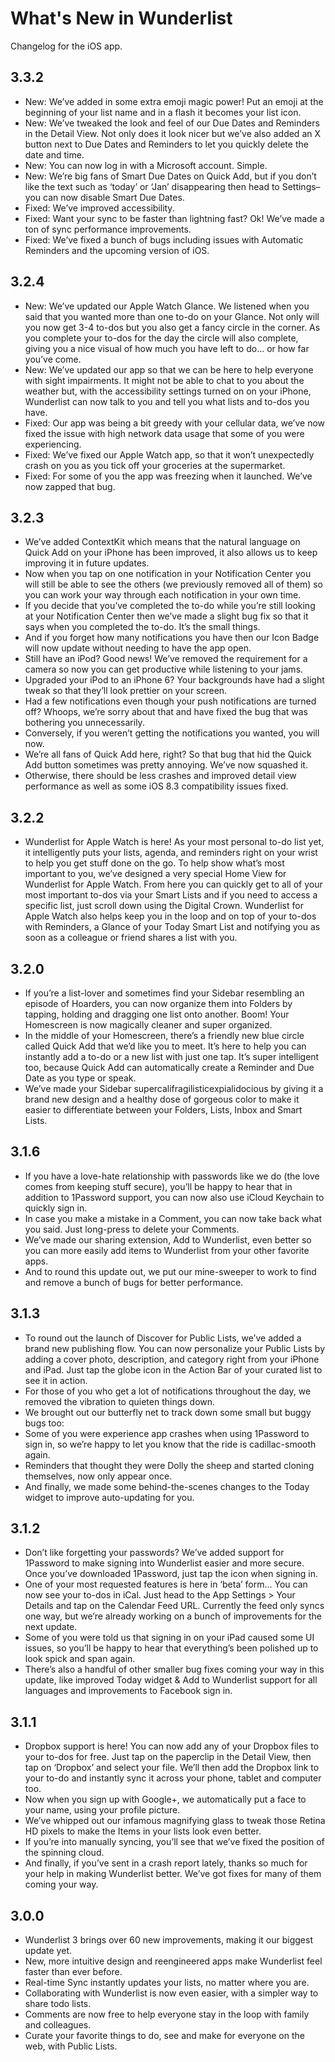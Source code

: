 # What's New in Wunderlist
Changelog for the iOS app.

## 3.3.2

  - New: We’ve added in some extra emoji magic power! Put an emoji at the beginning of your list name and in a flash it becomes your list icon.  
  - New: We’ve tweaked the look and feel of our Due Dates and Reminders in the Detail View. Not only does it look nicer but we’ve also added an X button next to Due Dates and Reminders to let you quickly delete the date and time.
  - New: You can now log in with a Microsoft account. Simple.
  - New: We’re big fans of Smart Due Dates on Quick Add, but if you don’t like the text such as ‘today’ or ‘Jan’ disappearing then head to Settings–you can now disable Smart Due Dates.
  - Fixed: We’ve improved accessibility.
  - Fixed: Want your sync to be faster than lightning fast? Ok! We’ve made a ton of sync performance improvements.
  - Fixed: We’ve fixed a bunch of bugs including issues with Automatic Reminders and the upcoming version of iOS.

## 3.2.4

  - New: We’ve updated our Apple Watch Glance. We listened when you said that you wanted more than one to-do on your Glance. Not only will you now get 3-4 to-dos but you also get a fancy circle in the corner. As you complete your to-dos for the day the circle will also complete, giving you a nice visual of how much you have left to do… or how far you’ve come.
  - New: We’ve updated our app so that we can be here to help everyone with sight impairments. It might not be able to chat to you about the weather but, with the accessibility settings turned on on your iPhone, Wunderlist can now talk to you and tell you what lists and to-dos you have.
  - Fixed: Our app was being a bit greedy with your cellular data, we’ve now fixed the issue with high network data usage that some of you were experiencing.
  - Fixed: We’ve fixed our Apple Watch app, so that it won’t unexpectedly crash on you as you tick off your groceries at the supermarket.
  - Fixed: For some of you the app was freezing when it launched. We’ve now zapped that bug.

## 3.2.3

  - We’ve added ContextKit which means that the natural language on Quick Add on your iPhone has been improved, it also allows us to keep improving it in future updates.
  - Now when you tap on one notification in your Notification Center you will still be able to see the others (we previously removed all of them) so you can work your way through each notification in your own time.
  - If you decide that you’ve completed the to-do while you’re still looking at your Notification Center then we’ve made a slight bug fix so that it says when you completed the to-do. It’s the small things.
  - And if you forget how many notifications you have then our Icon Badge will now update without needing to have the app open.
  - Still have an iPod? Good news! We’ve removed the requirement for a camera so now you can get productive while listening to your jams.
  - Upgraded your iPod to an iPhone 6? Your backgrounds have had a slight tweak so that they’ll look prettier on your screen.
  - Had a few notifications even though your push notifications are turned off? Whoops, we’re sorry about that and have fixed the bug that was bothering you unnecessarily.
  - Conversely, if you weren’t getting the notifications you wanted, you will now.
  - We’re all fans of Quick Add here, right? So that bug that hid the Quick Add button sometimes was pretty annoying. We’ve now squashed it.
  - Otherwise, there should be less crashes and improved detail view performance as well as some iOS 8.3 compatibility issues fixed.

## 3.2.2

  - Wunderlist for Apple Watch is here! As your most personal to-do list yet, it intelligently puts your lists, agenda, and reminders right on your wrist to help you get stuff done on the go. To help show what’s most important to you, we’ve designed a very special Home View for Wunderlist for Apple Watch. From here you can quickly get to all of your most important to-dos via your Smart Lists and if you need to access a specific list, just scroll down using the Digital Crown. Wunderlist for Apple Watch also helps keep you in the loop and on top of your to-dos with Reminders, a Glance of your Today Smart List and notifying you as soon as a colleague or friend shares a list with you.

## 3.2.0

  - If you’re a list-lover and sometimes find your Sidebar resembling an episode of Hoarders, you can now organize them into Folders by tapping, holding and dragging one list onto another. Boom! Your Homescreen is now magically cleaner and super organized.
  - In the middle of your Homescreen, there’s a friendly new blue circle called Quick Add that we’d like you to meet. It’s here to help you can instantly add a to-do or a new list with just one tap. It’s super intelligent too, because Quick Add can automatically create a Reminder and Due Date as you type or speak.
  - We’ve made your Sidebar supercalifragilisticexpialidocious by giving it a brand new design and a healthy dose of gorgeous color to make it easier to differentiate between your Folders, Lists, Inbox and Smart Lists.

## 3.1.6

  - If you have a love-hate relationship with passwords like we do (the love comes from keeping stuff secure), you’ll be happy to hear that in addition to 1Password support, you can now also use iCloud Keychain to quickly sign in.
  - In case you make a mistake in a Comment, you can now take back what you said. Just long-press to delete your Comments.
  - We’ve made our sharing extension, Add to Wunderlist, even better so you can more easily add items to Wunderlist from your other favorite apps.
  - And to round this update out, we put our mine-sweeper to work to find and remove a bunch of bugs for better performance.

## 3.1.3

  - To round out the launch of Discover for Public Lists, we’ve added a brand new publishing flow. You can now personalize your Public Lists by adding a cover photo, description, and category right from your iPhone and iPad. Just tap the globe icon in the Action Bar of your curated list to see it in action.
  - For those of you who get a lot of notifications throughout the day, we removed the vibration to quieten things down.
  - We brought out our butterfly net to track down some small but buggy bugs too:
  - Some of you were experience app crashes when using 1Password to sign in, so we’re happy to let you know that the ride is cadillac-smooth again.
  - Reminders that thought they were Dolly the sheep and started cloning themselves, now only appear once.
  - And finally, we made some behind-the-scenes changes to the Today widget to improve auto-updating for you.

## 3.1.2

  - Don’t like forgetting your passwords? We’ve added support for 1Password to make signing into Wunderlist easier and more secure. Once you’ve downloaded 1Password, just tap the icon when signing in.
  - One of your most requested features is here in ‘beta’ form... You can now see your to-dos in iCal. Just head to the App Settings > Your Details and tap on the Calendar Feed URL. Currently the feed only syncs one way, but we’re already working on a bunch of improvements for the next update.
  - Some of you were told us that signing in on your iPad caused some UI issues, so you’ll be happy to hear that everything’s been polished up to look spick and span again.
  - There’s also a handful of other smaller bug fixes coming your way in this update, like improved Today widget & Add to Wunderlist support for all languages and improvements to Facebook sign in.

## 3.1.1

  - Dropbox support is here! You can now add any of your Dropbox files to your to-dos for free. Just tap on the paperclip in the Detail View, then tap on ‘Dropbox’ and select your file. We’ll then add the Dropbox link to your to-do and instantly sync it across your phone, tablet and computer too.
  - Now when you sign up with Google+, we automatically put a face to your name, using your profile picture.
  - We’ve whipped out our infamous magnifying glass to tweak those Retina HD pixels to make the Items in your lists look even better.
  - If you’re into manually syncing, you’ll see that we’ve fixed the position of the spinning cloud.
  - And finally, if you’ve sent in a crash report lately, thanks so much for your help in making Wunderlist better. We’ve got fixes for many of them coming your way.

## 3.0.0

  - Wunderlist 3 brings over 60 new improvements, making it our biggest update yet.
  - New, more intuitive design and reengineered apps make Wunderlist feel faster than ever before.
  - Real-time Sync instantly updates your lists, no matter where you are.
  - Collaborating with Wunderlist is now even easier, with a simpler way to share todo lists.
  - Comments are now free to help everyone stay in the loop with family and colleagues.
  - Curate your favorite things to do, see and make for everyone on the web, with Public Lists.
